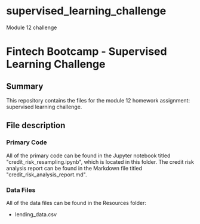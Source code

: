 # supervised_learning_challenge
Module 12 challenge

# Fintech Bootcamp - Supervised Learning Challenge

## Summary

This repository contains the files for the module 12 homework assignment: supervised learning challenge.

## File description

### Primary Code

All of the primary code can be found in the Jupyter notebook titled "credit_risk_resampling.ipynb", which is located in this folder.  The credit risk analysis report can be found in the Markdown file titled "credit_risk_analysis_report.md".

### Data Files

All of the data files can be found in the Resources folder:

- lending_data.csv
